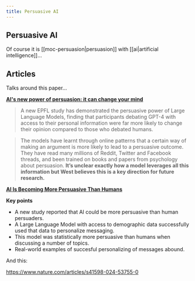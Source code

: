 ```yaml
---
title: Persuasive AI
---
```


## Persuasive AI

Of course it is [[moc-persuasion|persuasion]] with [[ai|artificial intelligence]]...

## Articles

Talks around this paper...


[**AI's new power of persuasion: it can change your mind**](https://actu.epfl.ch/news/ai-s-new-power-of-persuasion-it-can-change-your-mi/)

> A new EPFL study has demonstrated the persuasive power of Large Language Models, finding that participants debating GPT-4 with access to their personal information were far more likely to change their opinion compared to those who debated humans.

> The models have learnt through online patterns that a certain way of making an argument is more likely to lead to a persuasive outcome. They have read many millions of Reddit, Twitter and Facebook threads, and been trained on books and papers from psychology about persuasion. **It’s unclear exactly how a model leverages all this information but West believes this is a key direction for future research.**

[**AI Is Becoming More Persuasive Than Humans**](https://www.psychologytoday.com/intl/blog/emotional-behavior-behavioral-emotions/202403/ai-is-becoming-more-persuasive-than-humans)

**Key points**

- A new study reported that AI could be more persuasive than human persuaders.
- A Large Language Model with access to demographic data successfully used that data to personalize messaging.
- This model was statistically more persuasive than humans when discussing a number of topics.
- Real-world examples of succesful personalizing of messages abound.

And this:

https://www.nature.com/articles/s41598-024-53755-0

